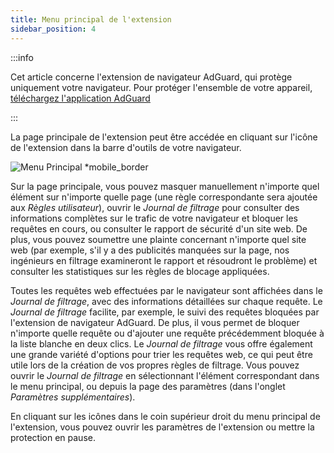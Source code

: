 ```yaml
---
title: Menu principal de l'extension
sidebar_position: 4
---
```


:::info

Cet article concerne l'extension de navigateur AdGuard, qui protège uniquement votre navigateur. Pour protéger l'ensemble de votre appareil, [téléchargez l'application AdGuard](https://agrd.io/download-kb-adblock)

:::

La page principale de l'extension peut être accédée en cliquant sur l'icône de l'extension dans la barre d'outils de votre navigateur.

![Menu Principal \*mobile\_border](https://cdn.adtidy.org/content/Kb/ad_blocker/browser_extension/ad_blocker_browser_extension_main.png)

Sur la page principale, vous pouvez masquer manuellement n'importe quel élément sur n'importe quelle page (une règle correspondante sera ajoutée aux _Règles utilisateur_), ouvrir le _Journal de filtrage_ pour consulter des informations complètes sur le trafic de votre navigateur et bloquer les requêtes en cours, ou consulter le rapport de sécurité d'un site web. De plus, vous pouvez soumettre une plainte concernant n'importe quel site web (par exemple, s'il y a des publicités manquées sur la page, nos ingénieurs en filtrage examineront le rapport et résoudront le problème) et consulter les statistiques sur les règles de blocage appliquées.

Toutes les requêtes web effectuées par le navigateur sont affichées dans le _Journal de filtrage_, avec des informations détaillées sur chaque requête. Le _Journal de filtrage_ facilite, par exemple, le suivi des requêtes bloquées par l'extension de navigateur AdGuard. De plus, il vous permet de bloquer n'importe quelle requête ou d'ajouter une requête précédemment bloquée à la liste blanche en deux clics. Le _Journal de filtrage_ vous offre également une grande variété d'options pour trier les requêtes web, ce qui peut être utile lors de la création de vos propres règles de filtrage. Vous pouvez ouvrir le _Journal de filtrage_ en sélectionnant l'élément correspondant dans le menu principal, ou depuis la page des paramètres (dans l'onglet _Paramètres supplémentaires_).

En cliquant sur les icônes dans le coin supérieur droit du menu principal de l'extension, vous pouvez ouvrir les paramètres de l'extension ou mettre la protection en pause.
